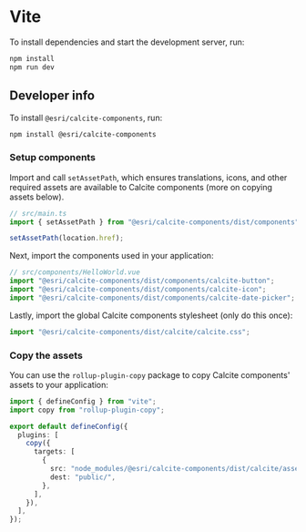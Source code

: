 # Vite

To install dependencies and start the development server, run:

```sh
npm install
npm run dev
```

## Developer info

To install `@esri/calcite-components`, run:

```sh
npm install @esri/calcite-components
```

### Setup components

Import and call `setAssetPath`, which ensures translations, icons, and other required assets are available to Calcite components (more on copying assets below).

```js
// src/main.ts
import { setAssetPath } from "@esri/calcite-components/dist/components";

setAssetPath(location.href);
```

Next, import the components used in your application:

```js
// src/components/HelloWorld.vue
import "@esri/calcite-components/dist/components/calcite-button";
import "@esri/calcite-components/dist/components/calcite-icon";
import "@esri/calcite-components/dist/components/calcite-date-picker";
```

Lastly, import the global Calcite components stylesheet (only do this once):

```js
import "@esri/calcite-components/dist/calcite/calcite.css";
```

### Copy the assets

You can use the `rollup-plugin-copy` package to copy Calcite components' assets to your application:

```ts
import { defineConfig } from "vite";
import copy from "rollup-plugin-copy";

export default defineConfig({
  plugins: [
    copy({
      targets: [
        {
          src: "node_modules/@esri/calcite-components/dist/calcite/assets/",
          dest: "public/",
        },
      ],
    }),
  ],
});
```
